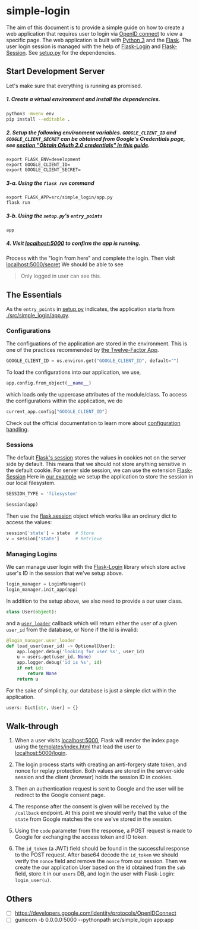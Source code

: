 # simple-login

The aim of this document is to provide a simple guide on
how to create a web application that requires user to login
via [OpenID connect](http://openid.net/connect/) to view a specific page.
The web application is built with [Python 3](https://www.python.org/)
and the [Flask](http://flask.pocoo.org/).
The user login session is managed with the help of
[Flask-Login](http://flask-login.readthedocs.io/en/latest/) and
[Flask-Session](https://pythonhosted.org/Flask-Session/).
See [setup.py](./setup.py) for the dependencies.

## Start Development Server

Let's make sure that everything is running as promised.

##### 1. Create a virtual environment and install the dependencies.
```sh
python3 -mvenv env
pip install --editable .
```

##### 2. Setup the following environment variables. `GOOGLE_CLIENT_ID` and `GOOGLE_CLIENT_SECRET` can be obtained from Google's Credentials page, see [section "Obtain OAuth 2.0 credentials" in this guide](https://developers.google.com/identity/protocols/OpenIDConnect#getcredentials).

```
export FLASK_ENV=development
export GOOGLE_CLIENT_ID=
export GOOGLE_CLIENT_SECRET=
```

##### 3-a. Using the `flask run` command
```
export FLASK_APP=src/simple_login/app.py
flask run
```

##### 3-b. Using the `setup.py`'s `entry_points`
```
app
```

##### 4. Visit [localhost:5000](http://localhost:5000) to confirm the app is running.
Process with the "login from here" and complete the login.
Then visit [localhost:5000/secret](http://localhost:5000/secret)
We should be able to see
> Only logged in user can see this.

## The Essentials

As the `entry_points` in [setup.py](./setup.py) indicates, the application
starts from [./src/simple_login/app.py](./src/simple_login/app.py).

### Configurations

The configuations of the application are stored in the environment.
This is one of the practices recommended by
[the Twelve-Factor App](https://12factor.net/config).

```python
GOOGLE_CLIENT_ID = os.environ.get("GOOGLE_CLIENT_ID", default="")
```

To load the configurations into our application, we use,
```python
app.config.from_object(__name__)
```
which loads only the uppercase attributes of the module/class.
To access the configurations within the application, we do
```python
current_app.config["GOOGLE_CLIENT_ID"]
```
Check out the official documentation to learn more about
[configuration handling](http://flask.pocoo.org/docs/1.0/config/).

### Sessions

The default [Flask's session](http://flask.pocoo.org/docs/1.0/api/#flask.session)
stores the values in cookies not on the server side by default.
This means that we should not store anything sensitive in the default cookie.
For server side session, we can use the extension
[Flask-Session](https://pythonhosted.org/Flask-Session/)
Here in [our example](./src/simple_login/app.py) we setup the application
to store the session in our local filesystem.
```python
SESSION_TYPE = 'filesystem'

Session(app)
```
Then use the [flask.session](http://flask.pocoo.org/docs/api/#flask.session)
object which works like an ordinary dict to access the values:
```python
session['state'] = state  # Store
v = session['state']      # Retrieve
```

### Managing Logins

We can manage user login with the
[Flask-Login](http://flask-login.readthedocs.io/en/latest/)
library which store active user's ID in the session that we've setup above.
```python
login_manager = LoginManager()
login_manager.init_app(app)
```
In addition to the setup above, we also need to provide a our user class.
```python
class User(object):
```
and a [`user_loader`](http://flask-login.readthedocs.io/en/latest/#how-it-works)
callback which will return either the user of a given `user_id` from the database,
or None if the Id is invalid:

```python
@login_manager.user_loader
def load_user(user_id) -> Optional[User]:
    app.logger.debug('looking for user %s', user_id)
    u = users.get(user_id, None)
    app.logger.debug('id is %s', id)
    if not id:
        return None
    return u
```

For the sake of simplicity, our database is just a simple dict
within the application.

```python
users: Dict[str, User] = {}
```

## Walk-through

1. When a user visits [localhost:5000](http://localhost:5000),
   Flask will render the index page using the
   [templates/index.html](./templates/index.html)
   that lead the user to [localhost:5000/login](http://localhost:5000/login).

2. The login process starts with creating an anti-forgery state token,
   and nonce for replay protection.
   Both values are stored in the server-side session and the client (browser)
   holds the session ID in cookies.

3. Then an authentication request is sent to Google and the user will be
   redirect to the Google consent page.

4. The response after the consent is given will be received by
   the `/callback` endpoint. At this point we should verify that the value of
   the `state` from Google matches the one we've stored in the session.

5. Using the `code` parameter from the response, a POST request is made to
   Google for exchanging the access token and ID token.

6. The `id_token` (a JWT) field should be found in the successful response
   to the POST request. After base64 decode the `id_token` we should verify
   the `nonce` field and remove the `nonce` from our session.
   Then we create the our application User based on the
   id obtained from the `sub` field, store it in our `users` DB,
   and login the user with Flask-Login: `login_user(u)`.


## Others

- [ ] https://developers.google.com/identity/protocols/OpenIDConnect
- [ ] gunicorn -b 0.0.0.0:5000 --pythonpath src/simple_login  app:app
